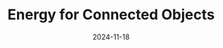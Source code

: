 ---
layout: post
title: Energy for Connected Objects
date: 2024-11-18
categories: [INSA]
image: /assets/covers/energy.png
---
